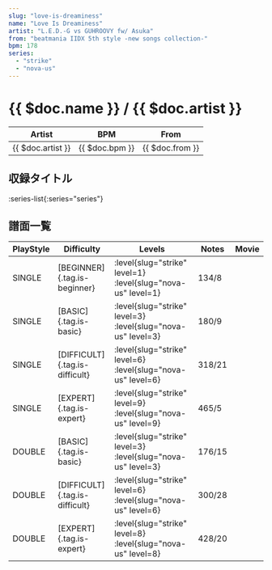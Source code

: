 ```yaml
---
slug: "love-is-dreaminess"
name: "Love Is Dreaminess"
artist: "L.E.D.-G vs GUHROOVY fw/ Asuka"
from: "beatmania IIDX 5th style -new songs collection-"
bpm: 178
series:
  - "strike"
  - "nova-us"
---
```


# {{ $doc.name }} / {{ $doc.artist }}

|Artist|BPM|From|
|------|---|----|
|{{ $doc.artist }}|{{ $doc.bpm }}|{{ $doc.from }}|

## 収録タイトル

:series-list{:series="series"}

## 譜面一覧

|PlayStyle|Difficulty|Levels|Notes|Movie|
|---------|----------|------|-----|-----|
|SINGLE|[BEGINNER]{.tag.is-beginner}|<div class="field is-grouped is-grouped-multiline"> :level{slug="strike" level=1} :level{slug="nova-us" level=1}</div>|134/8||
|SINGLE|[BASIC]{.tag.is-basic}|<div class="field is-grouped is-grouped-multiline"> :level{slug="strike" level=3} :level{slug="nova-us" level=3}</div>|180/9||
|SINGLE|[DIFFICULT]{.tag.is-difficult}|<div class="field is-grouped is-grouped-multiline"> :level{slug="strike" level=6} :level{slug="nova-us" level=6}</div>|318/21||
|SINGLE|[EXPERT]{.tag.is-expert}|<div class="field is-grouped is-grouped-multiline"> :level{slug="strike" level=9} :level{slug="nova-us" level=9}</div>|465/5||
|DOUBLE|[BASIC]{.tag.is-basic}|<div class="field is-grouped is-grouped-multiline"> :level{slug="strike" level=3} :level{slug="nova-us" level=3}</div>|176/15||
|DOUBLE|[DIFFICULT]{.tag.is-difficult}|<div class="field is-grouped is-grouped-multiline"> :level{slug="strike" level=6} :level{slug="nova-us" level=6}</div>|300/28||
|DOUBLE|[EXPERT]{.tag.is-expert}|<div class="field is-grouped is-grouped-multiline"> :level{slug="strike" level=8} :level{slug="nova-us" level=8}</div>|428/20||
